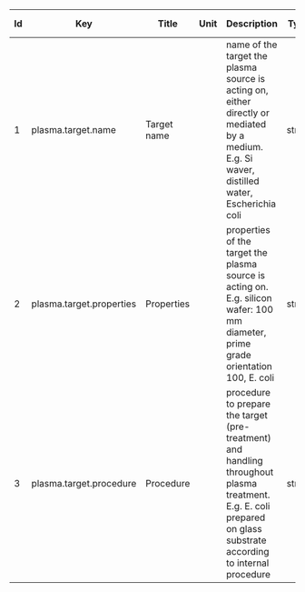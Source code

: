 |Id		| Key  | Title                     | Unit| Description                    | Type | Occ | Allowed values |
|----	| ---- | ------------------------- | ----| ------------------------------ | ---- | ----| -------------- |
|	1	| plasma.target.name | Target name		|		| name of the target the plasma source is acting on, either directly or mediated by a medium. E.g. Si waver, distilled water, Escherichia coli | string |1 | |
|	2	| plasma.target.properties | Properties		|		| properties of the target the plasma source is acting on. E.g. silicon wafer: 100 mm diameter, prime grade orientation 100, E. coli | string |1 | |
|	3	| plasma.target.procedure |	Procedure	|		| procedure to prepare the target (pre-treatment) and handling throughout plasma treatment. E.g. E. coli prepared on glass substrate according to internal procedure | string |1 | |
